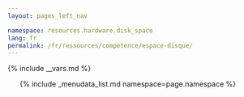 ```yaml
---
layout: pages_left_nav

namespace: resources.hardware.disk_space
lang: fr
permalink: /fr/ressources/competence/espace-disque/
---
```


{% include __vars.md %}

<!-- Content starts -->

<ul class="list-unstyled">
  {% include _menudata_list.md namespace=page.namespace %}
</ul>

<!-- Content ends -->